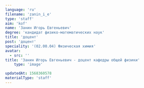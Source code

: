 ```yaml
---
language: 'ru'
filename: 'zanin_i_e'
type: 'staff'
aim: 'kof'
name: 'Занин Игорь Евгеньевич'
degree: 'кандидат физико-математических наук'
title: 'доцент'
post: 'доцент'
speciality: '(02.00.04) Физическая химия'
avatar:
  - src: ''
title: 'Занин Игорь Евгеньевич - доцент кафедры общей физики'
    type: 'image'

updatedAt: 1568360578
materialType: 'staff'
---
```


